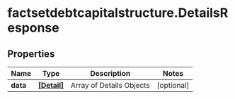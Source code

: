 # factsetdebtcapitalstructure.DetailsResponse

## Properties

Name | Type | Description | Notes
------------ | ------------- | ------------- | -------------
**data** | [**[Detail]**](Detail.md) | Array of Details Objects | [optional] 


